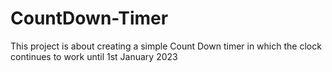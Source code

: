 # CountDown-Timer
This project is about creating a simple Count Down timer in which the clock continues to work until 1st January 2023
